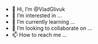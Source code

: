 - 👋 Hi, I’m @VladGlivuk
- 👀 I’m interested in ...
- 🌱 I’m currently learning ...
- 💞️ I’m looking to collaborate on ...
- 📫 How to reach me ...

<!---
VladGlivuk/VladGlivuk is a ✨ special ✨ repository because its `README.md` (this file) appears on your GitHub profile.
You can click the Preview link to take a look at your changes.
--->
